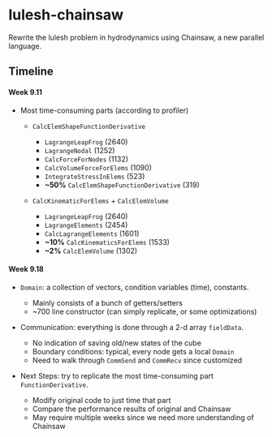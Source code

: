 # lulesh-chainsaw

Rewrite the lulesh problem in hydrodynamics using Chainsaw, a new parallel language.

## Timeline

#### Week 9.11

- Most time-consuming parts (according to profiler)

	- `CalcElemShapeFunctionDerivative`
		- `LagrangeLeapFrog` (2640)
		- `LagrangeNodal` (1252)
		- `CalcForceForNodes` (1132)
		- `CalcVolumeForceForElems` (1090)
		- `IntegrateStressInElems` (523)
		- **~50%** `CalcElemShapeFunctionDerivative` (319)
	
	- `CalcKinematicForElems` + `CalcElemVolume`
		- `LagrangeLeapFrog` (2640)
		- `LagrangeElements` (2454)
		- `CalcLagrangeElements` (1601)
		- **~10%** `CalcKinematicsForElems` (1533)
		- **~2%** `CalcElemVolume` (1302)

#### Week 9.18

- `Domain`: a collection of vectors, condition variables (time), constants.
	- Mainly consists of a bunch of getters/setters
	- ~700 line constructor (can simply replicate, or some optimizations)

- Communication: everything is done through a 2-d array `fieldData`.
	- No indication of saving old/new states of the cube
	- Boundary conditions: typical, every node gets a local `Domain`
	- Need to walk through `CommSend` and `CommRecv` since customized

- Next Steps: try to replicate the most time-consuming part `FunctionDerivative`.
	- Modify original code to just time that part
	- Compare the performance results of original and Chainsaw
	- May require multiple weeks since we need more understanding of Chainsaw
